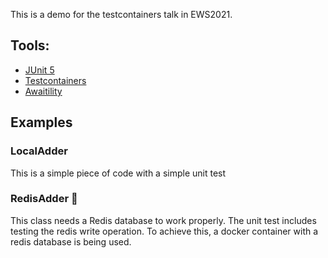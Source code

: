 This is a demo for the testcontainers talk in EWS2021.

## Tools:
* [JUnit 5](https://junit.org/junit5/)
* [Testcontainers](testcontainers.org)
* [Awaitility](...)

## Examples

### LocalAdder

This is a simple piece of code with a simple unit test

### RedisAdder :rocket:

This class needs a Redis database to work properly. The unit test includes testing the redis write operation. To achieve this, a docker container with a redis database is being used.

